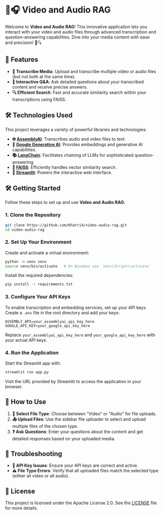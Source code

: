 # 🎥🎧 Video and Audio RAG

Welcome to **Video and Audio RAG**! This innovative application lets you interact with your video and audio files through advanced transcription and question-answering capabilities. Dive into your media content with ease and precision! 🧠🔍

## 🚀 Features

- **📂 Transcribe Media**: Upload and transcribe multiple video or audio files (but not both at the same time).
- **💬 Interactive Q&A**: Ask detailed questions about your transcribed content and receive precise answers.
- **🔍 Efficient Search**: Fast and accurate similarity search within your transcriptions using FAISS.

## 🛠️ Technologies Used

This project leverages a variety of powerful libraries and technologies:

- **🌐 [AssemblyAI](https://assemblyai.com/)**: Transcribes audio and video files to text.
- **🧠 [Google Generative AI](https://developers.google.com/ai)**: Provides embeddings and generative AI capabilities.
- **📚 [LangChain](https://www.langchain.com/)**: Facilitates chaining of LLMs for sophisticated question-answering.
- **🔎 [FAISS](https://faiss.ai/)**: Efficiently handles vector similarity search.
- **🔄 [Streamlit](https://streamlit.io/)**: Powers the interactive web interface.

## 🛠️ Getting Started

Follow these steps to set up and use **Video and Audio RAG**:

### 1. Clone the Repository

```bash
git clone https://github.com/Khatri4/video-audio-rag.git
cd video-audio-rag
```

### 2. Set Up Your Environment

Create and activate a virtual environment:

```bash
python -m venv venv
source venv/bin/activate   # On Windows use `venv\Scripts\activate`
```

Install the required dependencies:

```bash
pip install -r requirements.txt
```

### 3. Configure Your API Keys

To enable transcription and embedding services, set up your API keys. Create a `.env` file in the root directory and add your keys:

```env
ASSEMBLY_API=your_assemblyai_api_key_here
GOOGLE_API_KEY=your_google_api_key_here
```

Replace `your_assemblyai_api_key_here` and `your_google_api_key_here` with your actual API keys.

### 4. Run the Application

Start the Streamlit app with:

```bash
streamlit run app.py
```

Visit the URL provided by Streamlit to access the application in your browser.

## 📂 How to Use

1. **🔧 Select File Type**: Choose between "Video" or "Audio" for file uploads.
2. **📤 Upload Files**: Use the sidebar file uploader to select and upload multiple files of the chosen type.
3. **❓ Ask Questions**: Enter your questions about the content and get detailed responses based on your uploaded media.

## 📝 Troubleshooting

- **🔑 API Key Issues**: Ensure your API keys are correct and active.
- **⚠️ File Type Errors**: Verify that all uploaded files match the selected type (either all video or all audio).

## 📜 License

This project is licensed under the Apache License 2.0. See the [LICENSE](LICENSE) file for more details.
